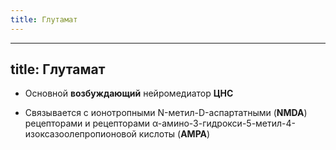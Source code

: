 ```yaml
---
title: Глутамат
---
```


- ---
title: Глутамат
---

- Основной **возбуждающий** нейромедиатор **ЦНС**

- Связывается с ионотропными N-метил-D-аспартатными (**NMDA**) рецепторами и рецепторами α-амино-3-гидрокси-5-метил-4-изоксазоолепропионовой кислоты (**AMPA**)
